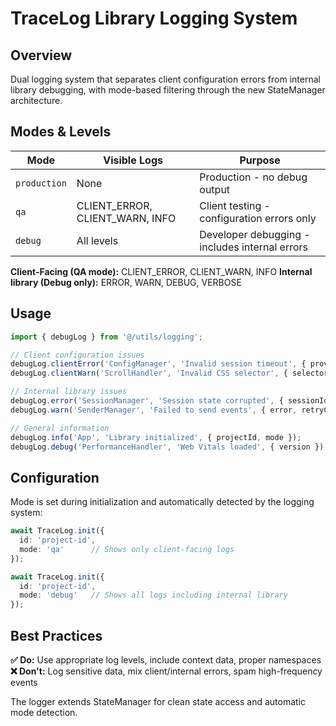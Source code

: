 # TraceLog Library Logging System

## Overview

Dual logging system that separates client configuration errors from internal library debugging, with mode-based filtering through the new StateManager architecture.

## Modes & Levels

| Mode | Visible Logs | Purpose |
|------|--------------|---------|
| `production` | None | Production - no debug output |
| `qa` | CLIENT_ERROR, CLIENT_WARN, INFO | Client testing - configuration errors only |
| `debug` | All levels | Developer debugging - includes internal errors |

**Client-Facing (QA mode):** CLIENT_ERROR, CLIENT_WARN, INFO
**Internal library (Debug only):** ERROR, WARN, DEBUG, VERBOSE

## Usage

```typescript
import { debugLog } from '@/utils/logging';

// Client configuration issues
debugLog.clientError('ConfigManager', 'Invalid session timeout', { provided, min });
debugLog.clientWarn('ScrollHandler', 'Invalid CSS selector', { selector });

// Internal library issues
debugLog.error('SessionManager', 'Session state corrupted', { sessionId });
debugLog.warn('SenderManager', 'Failed to send events', { error, retryCount });

// General information
debugLog.info('App', 'Library initialized', { projectId, mode });
debugLog.debug('PerformanceHandler', 'Web Vitals loaded', { version });
```

## Configuration

Mode is set during initialization and automatically detected by the logging system:

```typescript
await TraceLog.init({
  id: 'project-id',
  mode: 'qa'      // Shows only client-facing logs
});

await TraceLog.init({
  id: 'project-id',
  mode: 'debug'   // Shows all logs including internal library
});
```

## Best Practices

**✅ Do:** Use appropriate log levels, include context data, proper namespaces
**❌ Don't:** Log sensitive data, mix client/internal errors, spam high-frequency events

The logger extends StateManager for clean state access and automatic mode detection.